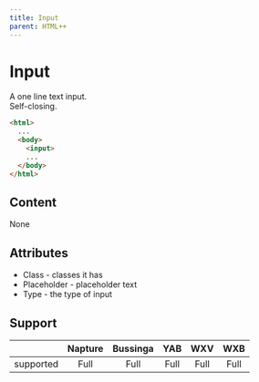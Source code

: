 ```yaml
---
title: Input
parent: HTML++
---
```

# Input

A one line text input.\
Self-closing.

```html
<html>
  ...
  <body>
    <input>
    ...
  </body>
</html>
```

## Content

None

## Attributes

- Class - classes it has
- Placeholder - placeholder text
- Type - the type of input

## Support

|           | Napture | Bussinga | YAB  | WXV  | WXB  |
| --------- | :-----: | :------: | :--: | :--: | :--: |
| supported | Full    | Full     | Full | Full | Full |
